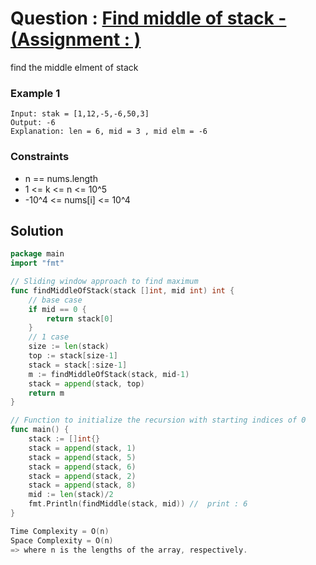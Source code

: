# Question : [Find middle of stack - (Assignment : )](https://leetcode.com/problems/maximum-average-subarray-i/description/)

find the middle elment of stack

### Example 1

```
Input: stak = [1,12,-5,-6,50,3]
Output: -6
Explanation: len = 6, mid = 3 , mid elm = -6

```

### Constraints

-    n == nums.length
-    1 <= k <= n <= 10^5
-    -10^4 <= nums[i] <= 10^4


## Solution

```GO
package main
import "fmt"

// Sliding window approach to find maximum
func findMiddleOfStack(stack []int, mid int) int {
	// base case
	if mid == 0 {
		return stack[0]	
	}
	// 1 case
	size := len(stack)
	top := stack[size-1]
	stack = stack[:size-1]
	m := findMiddleOfStack(stack, mid-1)
	stack = append(stack, top)
	return m
}

// Function to initialize the recursion with starting indices of 0
func main() {
    stack := []int{}
    stack = append(stack, 1)
    stack = append(stack, 5)
    stack = append(stack, 6)
    stack = append(stack, 2)
    stack = append(stack, 8)
    mid := len(stack)/2
    fmt.Println(findMiddle(stack, mid)) //  print : 6
}

Time Complexity = O(n)
Space Complexity = O(n)
=> where n is the lengths of the array, respectively.
```